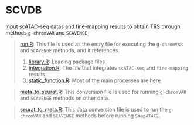 
# SCVDB

Input scATAC-seq datas and fine-mapping results to obtain TRS through methods `g-chromVAR` and `SCAVENGE`

> [run.R](run.R): This file is used as the entry file for executing the `g-chromVAR` and `SCAVENGE` methods, and it references.
> 1. [library.R](library.R): Loading package files
> 2. [integration.R](integration.R): The file that integrates `scATAC-seq` and `fine-mapping` results
> 3. [static_function.R](static_function.R): Most of the main processes are here

> [meta_to_seurat.R](meta_to_seurat.R): This conversion file is used for running `g-chromVAR` and `SCAVENGE` methods on other data.

> [seurat_to_meta.R](seurat_to_meta.R): This data conversion file is used to run the `g-chromVAR` and `SCAVENGE` methods before running `SnapATAC2`.
